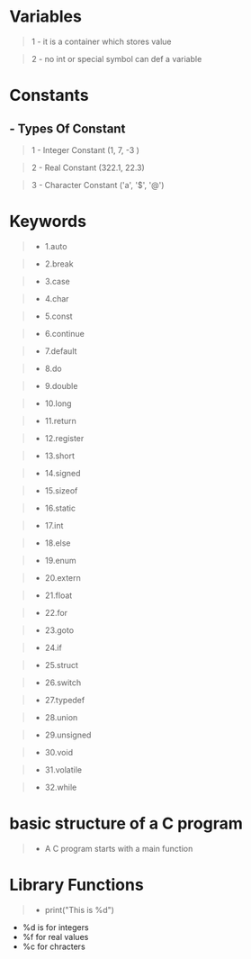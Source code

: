 # Variables

> 1 - it is a container which stores value

> 2 - no int or special symbol can def a variable

# Constants

## - Types Of Constant

> 1 - Integer Constant (1, 7, -3 )

> 2 - Real Constant (322.1, 22.3)

> 3 - Character Constant ('a', '$', '@')

# Keywords

> - 1.auto

> - 2.break

> - 3.case

> - 4.char

> - 5.const

> - 6.continue

> - 7.default

> - 8.do

> - 9.double

> - 10.long

> - 11.return

> - 12.register

> - 13.short

> - 14.signed

> - 15.sizeof

> - 16.static

> - 17.int

> - 18.else

> - 19.enum

> - 20.extern

> - 21.float

> - 22.for

> - 23.goto

> - 24.if

> - 25.struct

> - 26.switch

> - 27.typedef

> - 28.union

> - 29.unsigned

> - 30.void

> - 31.volatile

> - 32.while

# basic structure of a C program

> - A C program starts with a main function

# Library Functions

> - print("This is %d")

- %d is for integers
- %f for real values
- %c for chracters
